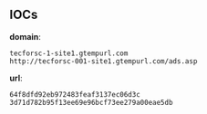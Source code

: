 
## IOCs

__domain__:

```text
tecforsc-1-site1.gtempurl.com
http://tecforsc-001-site1.gtempurl.com/ads.asp
```
__url__:

```text
64f8dfd92eb972483feaf3137ec06d3c
3d71d782b95f13ee69e96bcf73ee279a00eae5db
```
